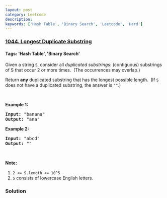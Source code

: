 ```yaml
---
layout: post
category: Leetcode
description: 
keywords: ['Hash Table', 'Binary Search', 'Leetcode', 'Hard']
---
```

### [1044. Longest Duplicate Substring](https://leetcode.com/problems/longest-duplicate-substring)

#### Tags: 'Hash Table', 'Binary Search'

<div class="content__u3I1 question-content__JfgR"><div><p>Given a string <code>S</code>, consider all <em>duplicated substrings</em>: (contiguous) substrings of S that occur 2 or more times.  (The occurrences may overlap.)</p>
<p>Return <strong>any</strong> duplicated substring that has the longest possible length.  (If <code>S</code> does not have a duplicated substring, the answer is <code>""</code>.)</p>
<p> </p>
<p><strong>Example 1:</strong></p>
<pre><strong>Input: </strong><span id="example-input-1-1">"banana"</span>
<strong>Output: </strong><span id="example-output-1">"ana"</span>
</pre>
<p><strong>Example 2:</strong></p>
<pre><strong>Input: </strong><span id="example-input-2-1">"abcd"</span>
<strong>Output: </strong><span id="example-output-2">""</span>
</pre>
<p> </p>
<p><strong>Note:</strong></p>
<ol>
<li><code>2 &lt;= S.length &lt;= 10^5</code></li>
<li><code>S</code> consists of lowercase English letters.</li>
</ol></div></div>

### Solution
